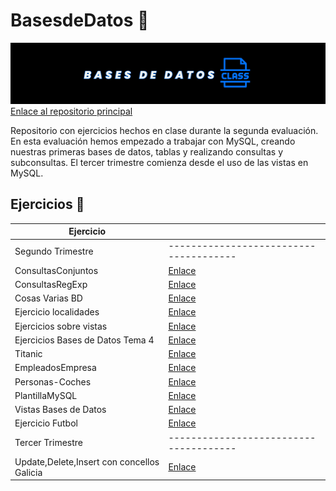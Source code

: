 # BasesdeDatos :floppy_disk:
![Alt text](img/Encabezado.jpg)
[Enlace al repositorio principal](https://github.com/MateoCarballo/Principal)

Repositorio con ejercicios hechos en clase durante la segunda evaluación. En esta evaluación hemos empezado a trabajar con MySQL, creando nuestras primeras bases de datos, tablas y realizando consultas y subconsultas. El tercer trimestre comienza desde el uso de las vistas en MySQL.

## Ejercicios :dolphin:

| Ejercicio                    |                                      |
|------------------------------|--------------------------------------|
|Segundo Trimestre|--------------------------------------|
| ConsultasConjuntos           | [Enlace](./Segundo%20Trimestre/ConsultasConjuntos/)       |
| ConsultasRegExp              | [Enlace](./Segundo%20Trimestre/Consultas-regexp--like/)   |
| Cosas Varias BD              | [Enlace](./Segundo%20Trimestre/Cosas-Varias-20BD/)        |
| Ejercicio localidades        | [Enlace](./Segundo%20Trimestre/Ejercicio-localidades-provincias-comunidades/) |
| Ejercicios sobre vistas      | [Enlace](./Segundo%20Trimestre/Ejercicios%20sobre%20vistas/) |
| Ejercicios Bases de Datos Tema 4 | [Enlace](./Ej-Tema-4/)                |
| Titanic                      | [Enlace](./Segundo%20Trimestre/Titanic/)                  |
| EmpleadosEmpresa             | [Enlace](./Segundo%20Trimestre/EmpleadosEmpresa/)         |
| Personas-Coches              | [Enlace](./Segundo%20Trimestre/Personas-Coches/)          |
| PlantillaMySQL               | [Enlace](./Segundo%20Trimestre/PlantillaMySQL/)           |
| Vistas Bases de Datos        | [Enlace](./Segundo%20Trimestre/Vistas-Bases-de-Datos/)    |
| Ejercicio Futbol             | [Enlace](./Segundo%20Trimestre/Ejercicio%20Furbol/)|
|Tercer Trimestre|--------------------------------------|
|Update,Delete,Insert con concellos Galicia|[Enlace](./Tercer%20Trimestre/Concellos%20-%20Ejercicio.sql)|
<!--TODO 
Reorganizar direcciones tabla
>
